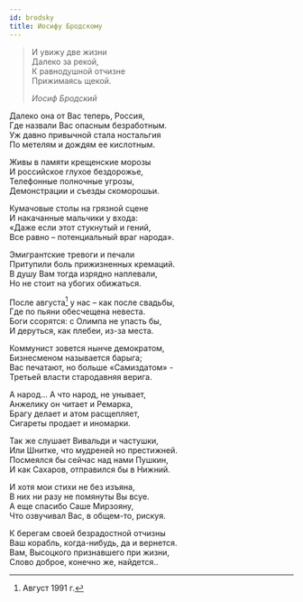 ```yaml
---
id: brodsky
title: Иосифу Бродскому
---
```


> И увижу две жизни\
> Далеко за рекой,\
> К равнодушной отчизне\
> Прижимаясь щекой.
>
> _Иосиф Бродский_

Далеко она от Вас теперь, Россия,\
Где назвали Вас опасным безработным.\
Уж давно привычной стала ностальгия\
По метелям и дождям ее кислотным.

Живы в памяти крещенские морозы\
И российское глухое бездорожье,\
Телефонные полночные угрозы,\
Демонстрации и съезды скоморошьи.

Кумачовые столы на грязной сцене\
И накачанные мальчики у входа:\
«Даже если этот стукнутый и гений,\
Все равно – потенциальный враг народа».

Эмигрантские тревоги и печали\
Притупили боль прижизненных кремаций.\
В душу Вам тогда изрядно наплевали,\
Но не стоит на убогих обижаться.

После августа[^1] у нас – как после свадьбы,\
Где по пьяни обесчещена невеста.\
Боги ссорятся: с Олимпа не упасть бы,\
И деруться, как плебеи, из-за места.

Коммунист зовется нынче демократом,\
Бизнесменом называется барыга;\
Вас печатают, но больше «Самиздатом» -\
Третьей власти стародавняя верига.

А народ... А что народ, не унывает,\
Анжелику он читает и Ремарка,\
Брагу делает и атом расщепляет,\
Сигареты продает и иномарки.

Так же слушает Вивальди и частушки,\
Или Шнитке, что мудреней но престижней.\
Посмеялся бы сейчас над нами Пушкин,\
И как Сахаров, отправился бы в Нижний.

И хотя мои стихи не без изъяна,\
В них ни разу не помянуты Вы всуе.\
А еще спасибо Саше Мирзояну,\
Что озвучивал Вас, в общем-то, рискуя.

К берегам своей безрадостной отчизны\
Ваш корабль, когда-нибудь, да и вернется.\
Вам, Высоцкого признавшего при жизни,\
Слово доброе, конечно же, найдется..

[^1]: Август 1991 г.
